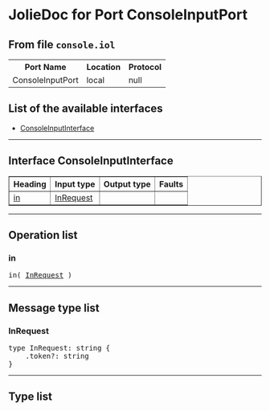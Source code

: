 <html>
<head></head><body>
<h1>JolieDoc for Port ConsoleInputPort</h1>
<h2>From file <code>console.iol</code></h2>
<table>
<tr>
<th>Port Name</th>
<th>Location</th>
<th>Protocol</th>
</tr>
<tr>
<td>ConsoleInputPort</td>
<td>local</td>
<td>null</td>
</tr>
</table>
<h2>List of the available interfaces</h2>
<ul>
<li><a href="#ConsoleInputInterface">ConsoleInputInterface </a>
</ul>
<hr>
<h2 id=ConsoleInputInterface>Interface ConsoleInputInterface</h2>
<a name="ConsoleInputInterface"></a>
<table border="1">
<tr>
<th>Heading</th>
<th>Input type</th>
<th>Output type</th>
<th>Faults</th>
</tr>
<tr>
<td><a href="#in">in</a></td>
<td><a href="#InRequest">InRequest</a><br /></td><td>&nbsp;</td><td>&nbsp;</td>
</tr>
</tr>
</table>
<hr>
<h2>Operation list</h2>
<div class="operation-title"><a name="in"></a><h3 id="in">in</h3></div>
<p><pre>in( <a href="#InRequest">InRequest</a> )</pre></p>
<hr>
<h2>Message type list</h2>
<a name="InRequest"></a><h3 id="InRequest">InRequest</h3>
<pre lang="jolie">type InRequest: string { 
    .token?: string
}</pre>
<hr>
<h2>Type list</h2>
</body>
</html>
